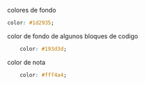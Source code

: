 colores de fondo
```css
color: #1d2935;
```

color de fondo de algunos bloques de codigo 
```css
    color: #193d3d;
```

color de nota
```css
    color: #fff4a4;
```